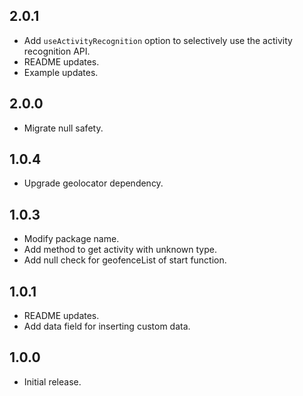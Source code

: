 ## 2.0.1

* Add `useActivityRecognition` option to selectively use the activity recognition API.
* README updates.
* Example updates.

## 2.0.0

* Migrate null safety.

## 1.0.4

* Upgrade geolocator dependency.

## 1.0.3

* Modify package name.
* Add method to get activity with unknown type.
* Add null check for geofenceList of start function.

## 1.0.1

* README updates.
* Add data field for inserting custom data.

## 1.0.0

* Initial release.
